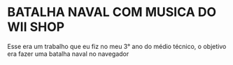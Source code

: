 # BATALHA NAVAL COM MUSICA DO WII SHOP
Esse era um trabalho que eu fiz no meu 3° ano do médio técnico, 
o objetivo era fazer uma batalha naval no navegador
